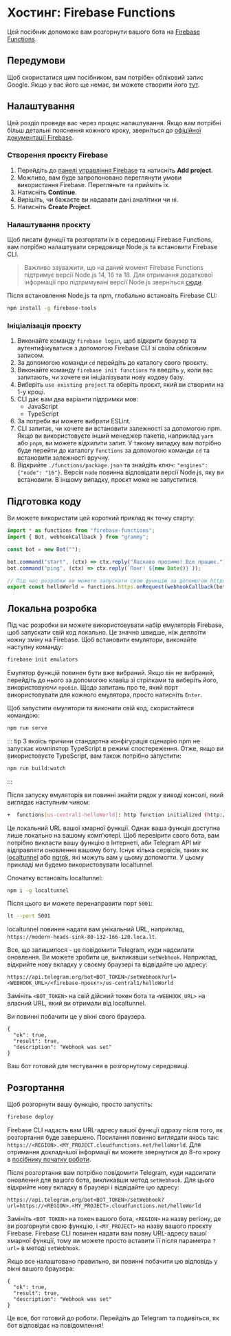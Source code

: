 # Хостинг: Firebase Functions

Цей посібник допоможе вам розгорнути вашого бота на [Firebase Functions](https://firebase.google.com/docs/functions).

## Передумови

Щоб скористатися цим посібником, вам потрібен обліковий запис Google.
Якщо у вас його ще немає, ви можете створити його [тут](https://accounts.google.com/signup).

## Налаштування

Цей розділ проведе вас через процес налаштування.
Якщо вам потрібні більш детальні пояснення кожного кроку, зверніться до [офіційної документації Firebase](https://firebase.google.com/docs/functions/get-started).

### Створення проєкту Firebase

1. Перейдіть до [панелі управління Firebase](https://console.firebase.google.com/) та натисніть **Add project**.
2. Можливо, вам буде запропоновано переглянути умови використання Firebase. Перегляньте та прийміть їх.
3. Натисніть **Continue**.
4. Вирішіть, чи бажаєте ви надавати дані аналітики чи ні.
5. Натисніть **Create Project**.

### Налаштування проєкту

Щоб писати функції та розгортати їх в середовищі Firebase Functions, вам потрібно налаштувати середовище Node.js та встановити Firebase CLI.

> Важливо зауважити, що на даний момент Firebase Functions підтримує версії Node.js 14, 16 та 18.
> Для отримання додаткової інформації про підтримувані версії Node.js зверніться [сюди](https://firebase.google.com/docs/functions/manage-functions?hl=ru#set_nodejs_version).

Після встановлення Node.js та npm, глобально встановіть Firebase CLI:

```sh
npm install -g firebase-tools
```

### Ініціалізація проєкту

1. Виконайте команду `firebase login`, щоб відкрити браузер та аутентифікуватися з допомогою Firebase CLI зі своїм обліковим записом.
2. За допомогою команди `cd` перейдіть до каталогу свого проєкту.
3. Виконайте команду `firebase init functions` та введіть `y`, коли вас запитають, чи хочете ви ініціалізувати нову кодову базу.
4. Виберіть `use existing project` та оберіть проєкт, який ви створили на 1-у кроці.
5. CLI дає вам два варіанти підтримки мов:
   - JavaScript
   - TypeScript
6. За потреби ви можете вибрати ESLint.
7. CLI запитає, чи хочете ви встановити залежності за допомогою npm.
   Якщо ви використовуєте інший менеджер пакетів, наприклад `yarn` або `pnpm`, ви можете відхилити запит.
   У такому випадку вам потрібно буде перейти до каталогу `functions` за допомогою команди `cd` та встановити залежності вручну.
8. Відкрийте `./functions/package.json` та знайдіть ключ: `"engines": {"node": "16"}`.
   Версія `node` повинна відповідати версії Node.js, яку ви встановили.
   В іншому випадку, проєкт може не запуститися.

## Підготовка коду

Ви можете використати цей короткий приклад як точку старту:

```ts
import * as functions from "firebase-functions";
import { Bot, webhookCallback } from "grammy";

const bot = new Bot("");

bot.command("start", (ctx) => ctx.reply("Ласкаво просимо! Все працює."));
bot.command("ping", (ctx) => ctx.reply(`Понг! ${new Date()}`));

// Під час розробки ви можете запускати свою функцію за допомогою https://localhost/<firebase-проєкт>/us-central1/helloWorld.
export const helloWorld = functions.https.onRequest(webhookCallback(bot));
```

## Локальна розробка

Під час розробки ви можете використовувати набір емуляторів Firebase, щоб запускати свій код локально.
Це значно швидше, ніж деплоїти кожну зміну на Firebase.
Щоб встановити емулятори, виконайте наступну команду:

```sh
firebase init emulators
```

Емулятор функцій повинен бути вже вибраний.
Якщо він не вибраний, перейдіть до нього за допомогою клавіш зі стрілками та виберіть його, використовуючи `пробіл`.
Щодо запитань про те, який порт використовувати для кожного емулятора, просто натисніть `Enter`.

Щоб запустити емулятори та виконати свій код, скористайтеся командою:

```sh
npm run serve
```

::: tip
З якоїсь причини стандартна конфігурація сценарію npm не запускає компілятор TypeScript в режимі спостереження.
Отже, якщо ви використовуєте TypeScript, вам також потрібно запустити:

```sh
npm run build:watch
```

:::

Після запуску емуляторів ви повинні знайти рядок у виводі консолі, який виглядає наступним чином:

```sh
+  functions[us-central1-helloWorld]: http function initialized (http://127.0.0.1:5001/<firebase-проєкт>/us-central1/helloWorld).
```

Це локальний URL вашої хмарної функції.
Однак ваша функція доступна лише локально на вашому компʼютері.
Щоб перевірити свого бота, вам потрібно викласти вашу функцію в Інтернеті, аби Telegram API міг відправляти оновлення вашому боту.
Існує кілька сервісів, таких як [localtunnel](https://localtunnel.me) або [ngrok](https://ngrok.com), які можуть вам у цьому допомогти. У цьому прикладі ми будемо використовувати localtunnel.

Спочатку встановіть localtunnel:

```sh
npm i -g localtunnel
```

Після цього ви можете перенаправити порт `5001`:

```sh
lt --port 5001
```

localtunnel повинен надати вам унікальний URL, наприклад, `https://modern-heads-sink-80-132-166-120.loca.lt`.

Все, що залишилося - це повідомити Telegram, куди надсилати оновлення.
Ви можете зробити це, викликавши `setWebhook`.
Наприклад, відкрийте нову вкладку у своєму браузері та відвідайте цю адресу:

```text:no-line-numbers
https://api.telegram.org/bot<BOT_TOKEN>/setWebhook?url=<WEBHOOK_URL>/<firebase-проєкт>/us-central1/helloWorld
```

Замініть `<BOT_TOKEN>` на свій дійсний токен бота та `<WEBHOOK_URL>` на власний URL, який ви отримали від localtunnel.

Ви повинні побачити це у вікні свого браузера.

```json:no-line-numbers
{
  "ok": true,
  "result": true,
  "description": "Webhook was set"
}
```

Ваш бот готовий для тестування в розгорнутому середовищі.

## Розгортання

Щоб розгорнути вашу функцію, просто запустіть:

```sh
firebase deploy
```

Firebase CLI надасть вам URL-адресу вашої функції одразу після того, як розгортання буде завершено.
Посилання повинно виглядати якось так: `https://<REGION>.<MY_PROJECT.cloudfunctions.net/helloWorld`.
Для отримання докладнішої інформації ви можете звернутися до 8-го кроку в [посібнику початку роботи](https://firebase.google.com/docs/functions/get-started?hl=ru#deploy-functions-to-a-production-environment).

Після розгортання вам потрібно повідомити Telegram, куди надсилати оновлення для вашого бота, викликавши метод `setWebhook`.
Для цього відкрийте нову вкладку в браузері і відвідайте цю адресу:

```text:no-line-numbers
https://api.telegram.org/bot<BOT_TOKEN>/setWebhook?url=https://<REGION>.<MY_PROJECT>.cloudfunctions.net/helloWorld
```

Замініть `<BOT_TOKEN>` на токен вашого бота, `<REGION>` на назву регіону, де ви розгорнули свою функцію, і `<MY_PROJECT>` на назву вашого проєкту Firebase.
Firebase CLI повинен надати вам повну URL-адресу вашої хмарної функції, тому ви можете просто вставити її після параметра `?url=` в методі `setWebhook`.

Якщо все налаштовано правильно, ви повинні побачити цю відповідь у вікні вашого браузера:

```json:no-line-numbers
{
  "ok": true,
  "result": true,
  "description": "Webhook was set"
}
```

Це все, бот готовий до роботи.
Перейдіть до Telegram та подивіться, як бот відповідає на повідомлення!
